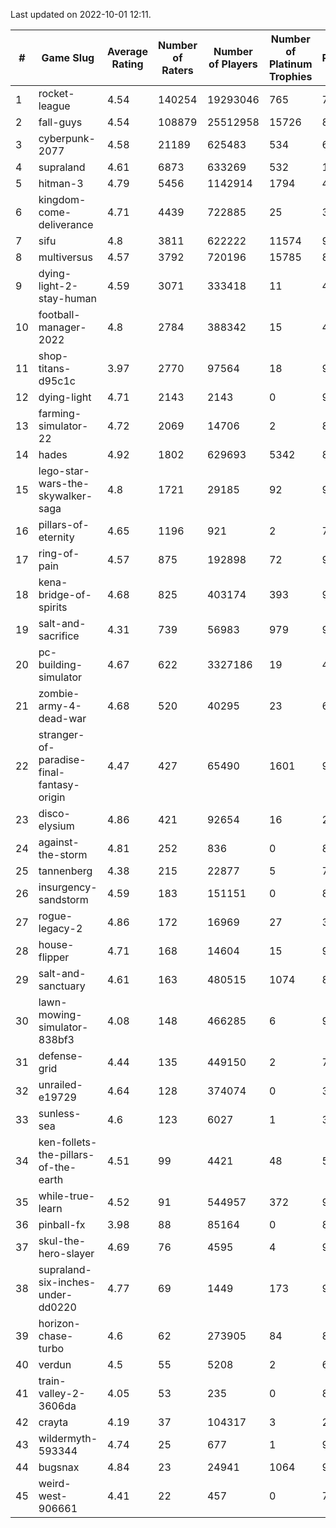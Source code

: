 Last updated on 2022-10-01 12:11.


|#|Game Slug|Average Rating|Number of Raters|Number of Players|Number of Platinum Trophies|Max Rarity (%)|
|---|---|---|---|---|---|---|
|1|rocket-league|4.54|140254|19293046|765|74|
|2|fall-guys|4.54|108879|25512958|15726|89|
|3|cyberpunk-2077|4.58|21189|625483|534|60|
|4|supraland|4.61|6873|633269|532|100|
|5|hitman-3|4.79|5456|1142914|1794|48|
|6|kingdom-come-deliverance|4.71|4439|722885|25|30|
|7|sifu|4.8|3811|622222|11574|96|
|8|multiversus|4.57|3792|720196|15785|82|
|9|dying-light-2-stay-human|4.59|3071|333418|11|48|
|10|football-manager-2022|4.8|2784|388342|15|48|
|11|shop-titans-d95c1c|3.97|2770|97564|18|98|
|12|dying-light|4.71|2143|2143|0|98|
|13|farming-simulator-22|4.72|2069|14706|2|85|
|14|hades|4.92|1802|629693|5342|89|
|15|lego-star-wars-the-skywalker-saga|4.8|1721|29185|92|98|
|16|pillars-of-eternity|4.65|1196|921|2|79|
|17|ring-of-pain|4.57|875|192898|72|97|
|18|kena-bridge-of-spirits|4.68|825|403174|393|94|
|19|salt-and-sacrifice|4.31|739|56983|979|91|
|20|pc-building-simulator|4.67|622|3327186|19|47|
|21|zombie-army-4-dead-war|4.68|520|40295|23|66|
|22|stranger-of-paradise-final-fantasy-origin|4.47|427|65490|1601|98|
|23|disco-elysium|4.86|421|92654|16|28|
|24|against-the-storm|4.81|252|836|0|87|
|25|tannenberg|4.38|215|22877|5|75|
|26|insurgency-sandstorm|4.59|183|151151|0|8|
|27|rogue-legacy-2|4.86|172|16969|27|36|
|28|house-flipper|4.71|168|14604|15|93|
|29|salt-and-sanctuary|4.61|163|480515|1074|83|
|30|lawn-mowing-simulator-838bf3|4.08|148|466285|6|92|
|31|defense-grid|4.44|135|449150|2|79|
|32|unrailed-e19729|4.64|128|374074|0|39|
|33|sunless-sea|4.6|123|6027|1|38|
|34|ken-follets-the-pillars-of-the-earth|4.51|99|4421|48|59|
|35|while-true-learn|4.52|91|544957|372|93|
|36|pinball-fx|3.98|88|85164|0|86|
|37|skul-the-hero-slayer|4.69|76|4595|4|96|
|38|supraland-six-inches-under-dd0220|4.77|69|1449|173|99|
|39|horizon-chase-turbo|4.6|62|273905|84|83|
|40|verdun|4.5|55|5208|2|64|
|41|train-valley-2-3606da|4.05|53|235|0|89|
|42|crayta|4.19|37|104317|3|22|
|43|wildermyth-593344|4.74|25|677|1|90|
|44|bugsnax|4.84|23|24941|1064|97|
|45|weird-west-906661|4.41|22|457|0|74|
